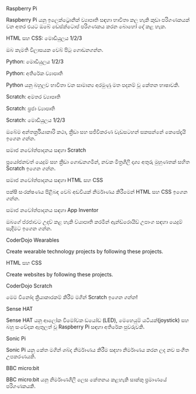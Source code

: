 Raspberry Pi

Raspberry Pi යනු ඉලෙක්ට්‍රොනික් ව්‍යාපෘති සඳහා භාවිතා කල හැකි කුඩා පරිගණකයක් වන අතර එයට ඔබේ ඩෙස්ක්ටොප් පරිගණකය කරන බොහෝ දේ කළ හැක.

HTML සහ CSS: මොඩියුලය 1/2/3

ඔබ කැමති විලාසයක වෙබ් පිටු ගොඩනගන්න.

Python: මොඩියුලය 1/2/3

Python: අතිරේක ව්‍යාපෘති

Python යනු බහුලව භාවිතා වන සාමාන්‍ය අරමුණු මත පදනම් වූ කේතන භාෂාවකි.

Scratch: අමතර ව්‍යාපෘති

Scratch: ප්‍රජා ව්‍යාපෘති

Scratch: මොඩියුලය 1/2/3

ඔබේම අන්තර්ක්‍රියාකාරි කථා, ක්‍රීඩා සහ සජිවීකරණ වැඩසටහන් සකසන්නේ කෙසේදැයි ඉගෙන ගන්න.

සමාජ නවෝත්පාදනය සඳහා Scratch

ප්‍රයෝජනවත් යෙදුම් සහ ක්‍රීඩා ගොඩනගමින්, නවක මිත්‍රශීලී දෘශ්‍ය අතුරු මුහුණතක් සහිත Scratch ඉගෙන ගන්න.

සමාජ නවෝත්පාදනය සඳහා HTML සහ CSS

පක්ෂි සංරක්ෂණය පිළිබඳ වෙබ් අඩවියක් නිර්මාණය කිරීමෙන් HTML සහ CSS ඉගෙන ගන්න.

සමාජ නවෝත්පාදනය සඳහා App Inventor

ඔබගේ ප්රජාවට උදව් කළ හැකි ව්යාපෘති කරමින් ඇන්ඩ්රොයිඩ් උපාංග සඳහා යෙදුම් සෑදීමට ඉගෙන ගන්න.

CoderDojo Wearables

Create wearable technology projects by following these projects.

HTML සහ CSS

Create websites by following these projects.

CoderDojo Scratch

මෙම විනෝද ක්‍රියාකාරකම් කිරීම මගින් Scratch ඉගෙන ගන්න!

Sense HAT

Sense HAT යනු ආලෝක විමෝචක ඩයෝඩ (LED), මෙහෙයුම් යටියක්(joystick) සහ බහු සංවේදක ඈතුලත් වූ Raspberry Pi සඳහා අතිරේක පුවරුවකි.

Sonic Pi

Sonic Pi යනු කේත මගින් ශබ්ද නිර්මාණය කිරීම සඳහා නිර්මාණය කරන ලද නව සංගීත උපකරණයකි.

BBC micro:bit

BBC micro:bit යනු නිර්මාණශීලී ලෙස කේතනය කළහැකි සාක්කු ප්‍රමාණයේ පරිගණකයකි.